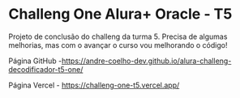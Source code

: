 # Challeng One Alura+ Oracle - T5
Projeto de conclusão do challeng da turma 5.
Precisa de algumas melhorias, mas com o avançar o curso vou melhorando o código!

Página GitHub -https://andre-coelho-dev.github.io/alura-challeng-decodificador-t5-one/

Página Vercel - https://challeng-one-t5.vercel.app/
